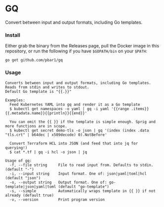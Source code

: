 # GQ

Convert between input and output formats, including Go templates.

### Install

Either grab the binary from the Releases page, pull the Docker image in this repository, or run the following if you have `$GOPATH/bin` on your `$PATH`:

```
go get github.com/pbar1/gq
```

### Usage

```
Converts between input and output formats, including Go templates. Reads from stdin and writes to stdout.
Default Go template is "{{.}}"

Examples:
  Feed Kubernetes YAML into gq and render it as a Go template
  $ kubectl get namespaces -o yaml | gq -i yaml '{{range .items}}{{.metadata.name}}{{println}}{{end}}'

  You can omit the {{ }} if the template is simple enough. Sprig and more functions are in scope.
  $ kubectl get secret demo-tls -o json | gq '(index (index .data "tls.crt" | b64dec | x509decode) 0).NotBefore'

  Convert Terraform HCL into JSON (and feed that into jq for querying!)
  $ cat *.tf | gq -i hcl -o json | jq

Usage of gq:
  -f, --file string     File to read input from. Defaults to stdin. (default "-")
  -i, --input string    Input format. One of: json|yaml|toml|hcl (default "json")
  -o, --output string   Output format. One of: go-template|json|yaml|toml (default "go-template")
  -s, --simple          Automatically wraps template in {{ }} if not already (default true)
  -v, --version         Print program version
```
